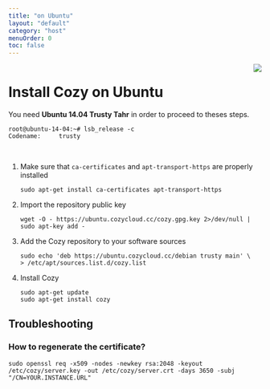 ```yaml
---
title: "on Ubuntu"
layout: "default"
category: "host"
menuOrder: 0
toc: false
---
```



<div style="height: 0; overflow: shown; text-align: right">
<img src="/assets/images/ubuntu-logo.png">
</div>

# Install Cozy on Ubuntu

You need **Ubuntu 14.04 Trusty Tahr** in order to proceed to theses steps.

```
root@ubuntu-14-04:~# lsb_release -c
Codename:     trusty
```

<br>

1. Make sure that `ca-certificates` and `apt-transport-https` are properly installed
    ```
    sudo apt-get install ca-certificates apt-transport-https
    ```
2. Import the repository public key
    ```
    wget -O - https://ubuntu.cozycloud.cc/cozy.gpg.key 2>/dev/null | sudo apt-key add -
    ```
3. Add the Cozy repository to your software sources
    ```
    sudo echo 'deb https://ubuntu.cozycloud.cc/debian trusty main' \
    > /etc/apt/sources.list.d/cozy.list
    ```
4. Install Cozy
    ```
    sudo apt-get update
    sudo apt-get install cozy
    ```

## Troubleshooting

### How to regenerate the certificate?

    sudo openssl req -x509 -nodes -newkey rsa:2048 -keyout /etc/cozy/server.key -out /etc/cozy/server.crt -days 3650 -subj "/CN=YOUR.INSTANCE.URL"
